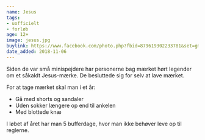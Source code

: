 ```yaml
---
name: Jesus
tags:
- uofficielt
- forløb
age: 12+
image: jesus.jpg
buylink: https://www.facebook.com/photo.php?fbid=879619302233781&set=gm.2265004973731539&type=3&theater&ifg=1
date_added: 2018-11-06
---
```

Siden de var små minispejdere har personerne bag mærket hørt legender om et såkaldt Jesus-mærke.
De besluttede sig for selv at lave mærket.

For at tage mærket skal man i et år:

- Gå med shorts og sandaler
- Uden sokker længere op end til ankelen
- Med blottede knæ

I løbet af året har man 5 bufferdage, hvor man ikke behøver leve op til reglerne.
